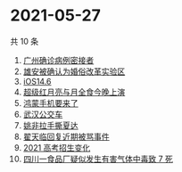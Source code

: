 # 2021-05-27

共 10 条

<!-- BEGIN ZHIHUSEARCH -->
<!-- 最后更新时间 Thu May 27 2021 00:34:43 GMT+0800 (China Standard Time) -->
1. [广州确诊病例密接者](https://www.zhihu.com/search?q=广州疫情)
1. [雄安被确认为婚俗改革实验区](https://www.zhihu.com/search?q=雄安)
1. [iOS14.6](https://www.zhihu.com/search?q=ios14.6)
1. [超级红月亮与月全食今晚上演](https://www.zhihu.com/search?q=超级红月亮)
1. [鸿蒙手机要来了](https://www.zhihu.com/search?q=华为鸿蒙)
1. [武汉公交车](https://www.zhihu.com/search?q=武汉公交车)
1. [姚非拉手撕夏达](https://www.zhihu.com/search?q=夏达)
1. [翟天临回复近期被骂事件](https://www.zhihu.com/search?q=翟天临回复)
1. [2021 高考招生变化](https://www.zhihu.com/search?q=高考招生)
1. [四川一食品厂疑似发生有害气体中毒致 7 死](https://www.zhihu.com/search?q=四川食品厂)
<!-- END ZHIHUSEARCH -->
